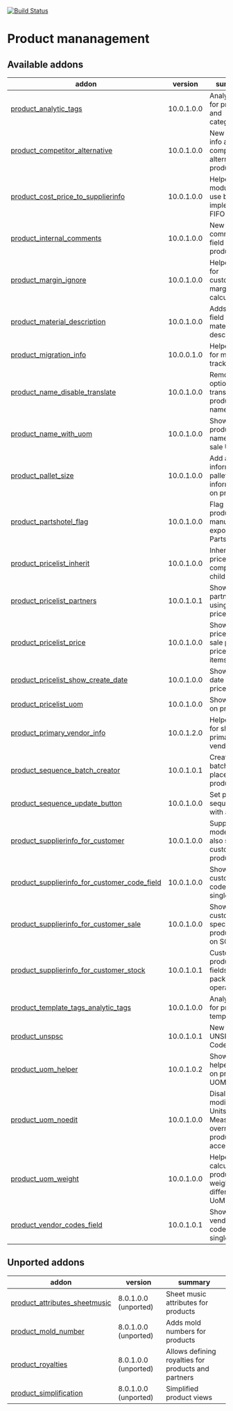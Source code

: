 [![Build Status](https://travis-ci.org/Tawasta/product.svg?branch=10.0)](https://travis-ci.org/Tawasta/product)

Product mananagement
====================

[//]: # (addons)

Available addons
----------------
addon | version | summary
--- | --- | ---
[product_analytic_tags](product_analytic_tags/) | 10.0.1.0.0 | Analytic tags for products and categories
[product_competitor_alternative](product_competitor_alternative/) | 10.0.1.0.0 | New field for info about competitor's alternative product
[product_cost_price_to_supplierinfo](product_cost_price_to_supplierinfo/) | 10.0.1.0.0 | Helper module to use before implementing FIFO
[product_internal_comments](product_internal_comments/) | 10.0.1.0.0 | New comments field for product
[product_margin_ignore](product_margin_ignore/) | 10.0.1.0.0 | Helper field for customizing margin calculation
[product_material_description](product_material_description/) | 10.0.1.0.0 | Adds a new field for material description
[product_migration_info](product_migration_info/) | 10.0.0.1.0 | Helper fields for migration tracking
[product_name_disable_translate](product_name_disable_translate/) | 10.0.1.0.0 | Removes the option to translate product names
[product_name_with_uom](product_name_with_uom/) | 10.0.1.0.0 | Shows product name with sale UOM
[product_pallet_size](product_pallet_size/) | 10.0.1.0.0 | Add an informative pallet size information on products
[product_partshotel_flag](product_partshotel_flag/) | 10.0.1.0.0 | Flag products for manual export to Partshotel
[product_pricelist_inherit](product_pricelist_inherit/) | 10.0.1.0.0 | Inherits pricelists company children
[product_pricelist_partners](product_pricelist_partners/) | 10.0.1.0.1 | Show partners using the pricelist
[product_pricelist_price](product_pricelist_price/) | 10.0.1.0.0 | Show cost price and sale price on pricelist items
[product_pricelist_show_create_date](product_pricelist_show_create_date/) | 10.0.1.0.0 | Show create date on pricelists
[product_pricelist_uom](product_pricelist_uom/) | 10.0.1.0.0 | Show UOM on pricelists
[product_primary_vendor_info](product_primary_vendor_info/) | 10.0.1.2.0 | Helper fields for showing primary vendor's info
[product_sequence_batch_creator](product_sequence_batch_creator/) | 10.0.1.0.1 | Create a batch of placeholder products
[product_sequence_update_button](product_sequence_update_button/) | 10.0.1.0.0 | Set product sequence with a button
[product_supplierinfo_for_customer](product_supplierinfo_for_customer/) | 10.0.1.0.0 | Supplierinfo model can also store customer product info
[product_supplierinfo_for_customer_code_field](product_supplierinfo_for_customer_code_field/) | 10.0.1.0.0 | Show all customer codes in a single field
[product_supplierinfo_for_customer_sale](product_supplierinfo_for_customer_sale/) | 10.0.1.0.0 | Show customer-specific product info on SOs
[product_supplierinfo_for_customer_stock](product_supplierinfo_for_customer_stock/) | 10.0.1.0.1 | Customer product info fields for pack operations
[product_template_tags_analytic_tags](product_template_tags_analytic_tags/) | 10.0.1.0.0 | Analytic tags for product template tags
[product_unspsc](product_unspsc/) | 10.0.1.0.1 | New field for UNSPSC Code
[product_uom_helper](product_uom_helper/) | 10.0.1.0.2 | Shows helper fields on product UOM:s
[product_uom_noedit](product_uom_noedit/) | 10.0.1.0.0 | Disallow modifying Units of Measure.This overrides product.uom access rules
[product_uom_weight](product_uom_weight/) | 10.0.1.0.0 | Helper for calculating product weight in different UoM
[product_vendor_codes_field](product_vendor_codes_field/) | 10.0.1.0.1 | Show all vendor codes in a single field


Unported addons
---------------
addon | version | summary
--- | --- | ---
[product_attributes_sheetmusic](product_attributes_sheetmusic/) | 8.0.1.0.0 (unported) | Sheet music attributes for products
[product_mold_number](product_mold_number/) | 8.0.1.0.0 (unported) | Adds mold numbers for products
[product_royalties](product_royalties/) | 8.0.1.0.0 (unported) | Allows defining royalties for products and partners
[product_simplification](product_simplification/) | 8.0.1.0.0 (unported) | Simplified product views

[//]: # (end addons)
